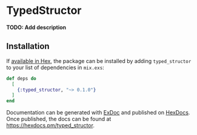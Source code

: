 # TypedStructor

**TODO: Add description**

## Installation

If [available in Hex](https://hex.pm/docs/publish), the package can be installed
by adding `typed_structor` to your list of dependencies in `mix.exs`:

```elixir
def deps do
  [
    {:typed_structor, "~> 0.1.0"}
  ]
end
```

Documentation can be generated with [ExDoc](https://github.com/elixir-lang/ex_doc)
and published on [HexDocs](https://hexdocs.pm). Once published, the docs can
be found at <https://hexdocs.pm/typed_structor>.

